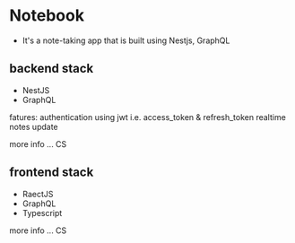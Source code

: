 # Notebook

- It's a note-taking app that is built using Nestjs, GraphQL

## backend stack

- NestJS
- GraphQL

fatures:
authentication using jwt i.e. access_token & refresh_token
realtime notes update

more info ... CS

## frontend stack

- RaectJS
- GraphQL
- Typescript

more info ... CS
